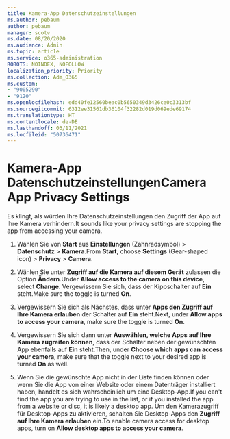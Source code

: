 ```yaml
---
title: Kamera-App Datenschutzeinstellungen
ms.author: pebaum
author: pebaum
manager: scotv
ms.date: 08/20/2020
ms.audience: Admin
ms.topic: article
ms.service: o365-administration
ROBOTS: NOINDEX, NOFOLLOW
localization_priority: Priority
ms.collection: Adm_O365
ms.custom:
- "9005290"
- "9120"
ms.openlocfilehash: edd40fe12560beac0b5650349d3426ce0c3313bf
ms.sourcegitcommit: 6312ee31561db36104f32282d019d069ede69174
ms.translationtype: HT
ms.contentlocale: de-DE
ms.lasthandoff: 03/11/2021
ms.locfileid: "50736471"
---
```

# <a name="camera-app-privacy-settings"></a><span data-ttu-id="70d88-102">Kamera-App Datenschutzeinstellungen</span><span class="sxs-lookup"><span data-stu-id="70d88-102">Camera App Privacy Settings</span></span>

<span data-ttu-id="70d88-103">Es klingt, als würden Ihre Datenschutzeinstellungen den Zugriff der App auf Ihre Kamera verhindern.</span><span class="sxs-lookup"><span data-stu-id="70d88-103">It sounds like your privacy settings are stopping the app from accessing your camera.</span></span>

1.  <span data-ttu-id="70d88-104">Wählen Sie von **Start** aus **Einstellungen** (Zahnradsymbol) > **Datenschutz** > **Kamera**.</span><span class="sxs-lookup"><span data-stu-id="70d88-104">From **Start**, choose **Settings** (Gear-shaped icon) > **Privacy** > **Camera**.</span></span>

2.  <span data-ttu-id="70d88-105">Wählen Sie unter **Zugriff auf die Kamera auf diesem Gerät** zulassen die Option **Ändern**.</span><span class="sxs-lookup"><span data-stu-id="70d88-105">Under **Allow access to the camera on this device**, select **Change**.</span></span> <span data-ttu-id="70d88-106">Vergewissern Sie sich, dass der Kippschalter auf **Ein** steht.</span><span class="sxs-lookup"><span data-stu-id="70d88-106">Make sure the toggle is turned **On**.</span></span>

3.  <span data-ttu-id="70d88-107">Vergewissern Sie sich als Nächstes, dass unter **Apps den Zugriff auf Ihre Kamera erlauben** der Schalter auf **Ein** steht.</span><span class="sxs-lookup"><span data-stu-id="70d88-107">Next, under **Allow apps to access your camera**, make sure the toggle is turned **On**.</span></span>

4.  <span data-ttu-id="70d88-108">Vergewissern Sie sich dann unter **Auswählen, welche Apps auf Ihre Kamera zugreifen können**, dass der Schalter neben der gewünschten App ebenfalls auf **Ein** steht.</span><span class="sxs-lookup"><span data-stu-id="70d88-108">Then, under **Choose which apps can access your camera**, make sure that the toggle next to your desired app is turned **On** as well.</span></span>

5.  <span data-ttu-id="70d88-109">Wenn Sie die gewünschte App nicht in der Liste finden können oder wenn Sie die App von einer Website oder einem Datenträger installiert haben, handelt es sich wahrscheinlich um eine Desktop-App.</span><span class="sxs-lookup"><span data-stu-id="70d88-109">If you can't find the app you are trying to use in the list, or if you installed the app from a website or disc, it is likely a desktop app.</span></span> <span data-ttu-id="70d88-110">Um den Kamerazugriff für Desktop-Apps zu aktivieren, schalten Sie Desktop-Apps den **Zugriff auf Ihre Kamera erlauben** ein.</span><span class="sxs-lookup"><span data-stu-id="70d88-110">To enable camera access for desktop apps, turn on **Allow desktop apps to access your camera**.</span></span>